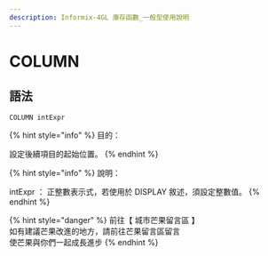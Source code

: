 ```yaml
---
description: Informix-4GL 庫存函數_一般型使用說明
---
```


# COLUMN

## 語法

```
COLUMN intExpr
```

{% hint style="info" %}
目的：

設定後續項目的起始位置。
{% endhint %}

{% hint style="info" %}
說明：

intExpr ： 正整數表示式，若使用於 DISPLAY 敘述，須設定整數值。
{% endhint %}

{% hint style="danger" %}
前往【 城市芒果留言區 】\
如有建議芒果改進的地方，請前往芒果留言區留言\
使芒果與你們一起成長進步
{% endhint %}
